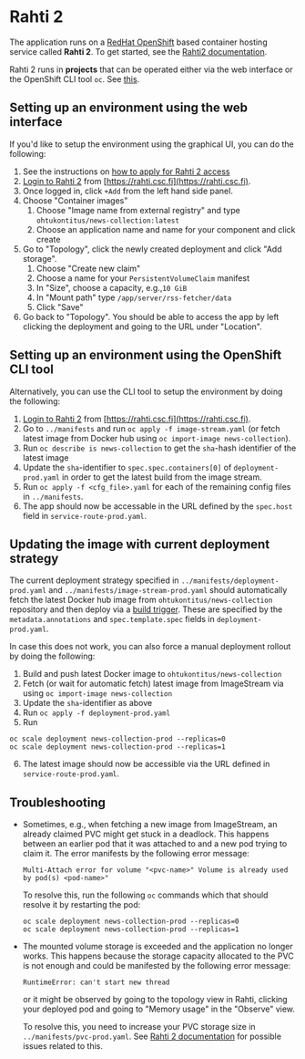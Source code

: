 # Rahti 2

The application runs on a [RedHat OpenShift](https://en.wikipedia.org/wiki/OpenShift) based container hosting service called
**Rahti 2**. To get started, see the [Rahti2 documentation](https://docs.csc.fi/cloud/rahti2/).

Rahti 2 runs in **projects** that can be operated either via the web interface or the OpenShift CLI tool `oc`. 
See [this](https://docs.csc.fi/cloud/rahti2/access/).

## Setting up an environment using the web interface

If you'd like to setup the environment using the graphical UI, you can do the following:

1. See the instructions on [how to apply for Rahti 2 access](https://docs.csc.fi/cloud/rahti2/access/)
2. [Login to Rahti 2](https://docs.csc.fi/cloud/rahti2/usage/getting_started/) from [https://rahti.csc.fi](https://rahti.csc.fi).
3. Once logged in, click `+Add` from the left hand side panel.
4. Choose "Container images"
    1. Choose "Image name from external registry" and type `ohtukontitus/news-collection:latest`
    2. Choose an application name and name for your component and click create
5. Go to "Topology", click the newly created deployment and click "Add storage".
    1. Choose "Create new claim"
    2. Choose a name for your `PersistentVolumeClaim` manifest
    3. In "Size", choose a capacity, e.g.,`10 GiB`
    4. In "Mount path" type `/app/server/rss-fetcher/data`
    5. Click "Save"
6. Go back to "Topology". You should be able to access the app by left clicking the deployment and going to the URL under "Location".

## Setting up an environment using the OpenShift CLI tool

Alternatively, you can use the CLI tool to setup the environment by doing the following:

1. [Login to Rahti 2](https://docs.csc.fi/cloud/rahti2/usage/getting_started/) from [https://rahti.csc.fi](https://rahti.csc.fi).
2. Go to `../manifests` and run `oc apply -f image-stream.yaml`  (or fetch latest image from Docker hub using `oc import-image news-collection`).
3. Run `oc describe is news-collection` to get the `sha`-hash identifier of the latest image
4. Update the `sha`-identifier to `spec.spec.containers[0]` of `deployment-prod.yaml` in order to get the latest build from the image stream.
5. Run `oc apply -f <cfg_file>.yaml` for each of the remaining config files in `../manifests`.
6. The app should now be accessable in the URL defined by the `spec.host` field in `service-route-prod.yaml`.
## Updating the image with current deployment strategy

The current deployment strategy specified in `../manifests/deployment-prod.yaml` and `../manifests/image-stream-prod.yaml` should automatically 
fetch the latest Docker hub image from `ohtukontitus/news-collection` repository and then deploy via a [build trigger](https://docs.openshift.com/container-platform/3.11/dev_guide/builds/triggering_builds.html).
These are specified by the `metadata.annotations` and `spec.template.spec` fields in `deployment-prod.yaml`.

In case this does not work, you can also force a manual deployment rollout by doing the following:

1. Build and push latest Docker image to `ohtukontitus/news-collection`
2. Fetch (or wait for automatic fetch) latest image from ImageStream via using `oc import-image news-collection`
3. Update the `sha`-identifier as above
4. Run `oc apply -f deployment-prod.yaml`
5. Run 
```
oc scale deployment news-collection-prod --replicas=0
oc scale deployment news-collection-prod --replicas=1
```
6. The latest image should now be accessible via the URL defined in `service-route-prod.yaml`.

## Troubleshooting

*   Sometimes, e.g., when fetching a new image from ImageStream, an already claimed PVC might get stuck in a deadlock. This happens
    between an earlier pod that it was attached to and a new pod trying to claim it. The error manifests by the following error message:
    ```
    Multi-Attach error for volume "<pvc-name>" Volume is already used by pod(s) <pod-name>"
    ```
    To resolve this, run the following `oc` commands which that should resolve it by restarting the pod:
    ```
    oc scale deployment news-collection-prod --replicas=0
    oc scale deployment news-collection-prod --replicas=1
    ```
*   The mounted volume storage is exceeded and the application no longer works. This happens because the storage capacity allocated to the
    PVC is not enough and could be manifested by the following error message:
    ```
    RuntimeError: can't start new thread
    ```
    or it might be observed by going to the topology view in Rahti, clicking your deployed pod and going to "Memory usage" in the "Observe" view. 
    
    To resolve this, you need to increase your PVC storage size in `../manifests/pvc-prod.yaml`. See [Rahti 2 documentation](https://docs.csc.fi/cloud/rahti2/storage/expand-volumes/)
    for possible issues related to this.

